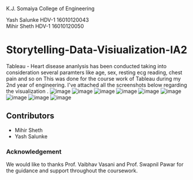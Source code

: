K.J. Somaiya College of Engineering

Yash Salunke HDV-1 16010120043 <br />
Mihir Sheth HDV-1 16010120050 <br />
# Storytelling-Data-Visiualization-IA2
Tableau - Heart disease ananlysis has been conducted taking into consideration several paramters like age, sex, resting ecg reading, chest pain and so on This was done for the course work of Tableau during my 2nd year of engineering. I've attached all the screenshots below regarding the visualization .
![image](https://user-images.githubusercontent.com/84493762/144649221-3207b75e-d26b-4360-92be-60b639b78b96.png)
![image](https://user-images.githubusercontent.com/84493762/144649246-28fbafd2-cf29-4449-b931-4386bb7f7d68.png)
![image](https://user-images.githubusercontent.com/84493762/144649260-0c2e597b-7018-45c7-bb36-5411cec2a9cc.png)
![image](https://user-images.githubusercontent.com/84493762/144649269-0ac04fcd-b1f9-4993-8ab5-e0ef25ab0266.png)
![image](https://user-images.githubusercontent.com/84493762/144649283-216986fc-f855-4591-be93-d70aaf15d59c.png)
![image](https://user-images.githubusercontent.com/84493762/144649292-0e05a0b3-c9c8-4dae-bb54-1152a5ef70fe.png)
![image](https://user-images.githubusercontent.com/84493762/144649300-8a7432ba-150e-4354-afa4-af27dcd7f936.png)
![image](https://user-images.githubusercontent.com/84493762/144649304-d5164e9b-a5e6-4340-8430-ac87ac36edf6.png)
![image](https://user-images.githubusercontent.com/84493762/144649314-565e2f1e-3712-4cf9-9e05-03ced73175d8.png)


## Contributors

  - Mihir Sheth
  - Yash Salunke

### Acknowledgement 

We would like to thanks Prof. Vaibhav Vasani and Prof. Swapnil Pawar for the guidance and support throughout the coursework.
